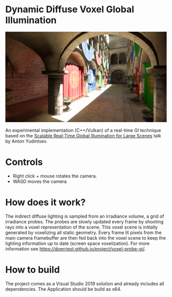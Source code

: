 #  Dynamic Diffuse Voxel Global Illumination
![Voxel GI](featured.png?raw=true "Voxel GI")

An experimental implementation (C++/Vulkan) of a real-time GI technique based on the [Scalable Real-Time Global Illumination for Large Scenes](https://enlisted.net/en/news/show/25-gdc-talk-scalable-real-time-ray-traced-global-illumination-for-large-scenes-en) talk by Anton Yudintsev.

# Controls
- Right click + mouse rotates the camera.
- WASD moves the camera

# How does it work?
The indirect diffuse lighting is sampled from an irradiance volume, a grid of irradiance probes. The probes are slowly updated every frame by shooting rays into a voxel representation of the scene.
This voxel scene is initially generated by voxelizing all static geometry. Every frame lit pixels from the main camera framebuffer are then fed back into the voxel scene to keep the lighting information up to date (screen space voxelization).
For more information see https://doerriest.github.io/project/voxel-probe-gi/.

# How to build
The project comes as a Visual Studio 2019 solution and already includes all dependencies. The Application should be build as x64.

